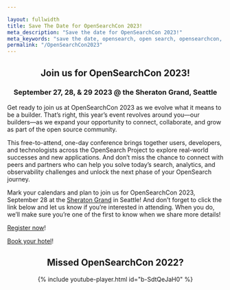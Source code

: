 ```yaml
---

layout: fullwidth
title: Save The Date for OpenSearchCon 2023!
meta_description: "Save the date for OpenSearchCon 2023!"
meta_keywords: "save the date, opensearch, open search, opensearchcon, opensearch con, opensearchcon 2023"
permalink: "/OpenSearchCon2023"
---
```


<div style="text-align: center">

<h2>Join us for OpenSearchCon 2023!</h2>


<h3>September 27, 28, & 29 2023 @ the Sheraton Grand, Seattle</h3>

</div>

Get ready to join us at OpenSearchCon 2023 as we evolve what it means to be a builder. That’s right, this year’s event revolves around you—our builders—as we expand your opportunity to connect, collaborate, and grow as part of the open source community.

This free-to-attend, one-day conference brings together users, developers, and technologists across the OpenSearch Project to explore real-world successes and new applications. And don’t miss the chance to connect with peers and partners who can help you solve today’s search, analytics, and observability challenges and unlock the next phase of your OpenSearch journey. 

Mark your calendars and plan to join us for OpenSearchCon 2023, September 28 at the [Sheraton Grand](https://www.marriott.com/en-us/hotels/seasi-sheraton-grand-seattle/overview/) in Seattle! And don’t forget to click the link below and let us know if you’re interested in attending. When you do, we’ll make sure you’re one of the first to know when we share more details!

[Register now](https://opensearchcon2023.splashthat.com/)!

[Book your hotel](https://book.passkey.com/event/50584019/owner/346/home)!



<div style="text-align: center;">

<h2>Missed OpenSearchCon 2022?</h2>

{% include youtube-player.html id="b-SdtQeJaH0" %}

</div>
